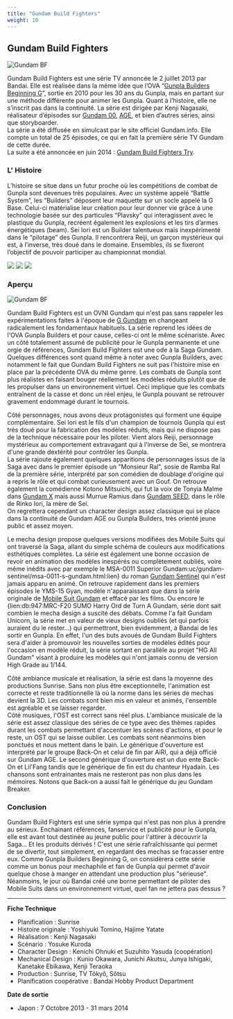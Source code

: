 ```yaml
---
title: "Gundam Build Fighters"
weight: 10
---
```


Gundam Build Fighters
---------------------


![Gundam BF](/images/stories/saga/gundambf/gundambf2.jpg)


Gundam Build Fighters est une série TV annoncée le 2 juillet 2013 par Bandai. Elle est réalisée dans la même idée que l’OVA “[Gunpla Builders Beginning G](inclassables/gunpla-builders-beginning-g/mokei-senshi-gunpla-builders-beginning-g.html)”, sortie en 2010 pour les 30 ans du Gunpla, mais en partant sur une méthode différente pour animer les Gunpla. Quant à l’histoire, elle ne s’inscrit pas dans la continuité. La série est dirigée par Kenji Nagasaki, réalisateur d’épisodes sur [Gundam 00](ad/index.html), [AGE](ag/gundam-age/mobile-suit-gundam-age.html), et bien d’autres séries, ainsi que storyboarder.   
La série a été diffusée en simulcast par le site officiel Gundam.info. Elle compte un total de 25 épisodes, ce qui en fait la première série TV Gundam de cette durée.   
La suite a été annoncée en juin 2014 : [Gundam Build Fighters Try](gbf/gundam-build-fighters-try/presentation.html).


### L' Histoire


L’histoire se situe dans un futur proche où les compétitions de combat de Gunpla sont devenues très populaires. Avec un système appelé “Battle System”, les “Builders” déposent leur maquette sur un socle appelé la G Base. Celui-ci matérialise leur création pour leur donner vie grâce à une technologie basée sur des particules “Plavsky” qui interagissent avec le plastique du Gunpla, recréent également les explosions et les tirs d’armes énergétiques (beam). Sei Iori est un Builder talentueux mais inexpérimenté dans le “pilotage” des Gunpla. Il rencontrera Reiji, un garçon mystérieux qui est, à l’inverse, très doué dans le domaine. Ensembles, ils se fixeront l’objectif de pouvoir participer au championnat mondial.


![](/images/stories/saga/gundambf/bf05.png) ![](/images/stories/saga/gundambf/bf06.png) ![](/images/stories/saga/gundambf/bf08.png)


### Aperçu


![Gundam BF](/images/stories/saga/gundambf/gundambf.png)


Gundam Build Fighters est un OVNI Gundam qui n'est pas sans rappeler les expérimentations faites à l'époque de [G Gundam](fc/g-gundam/g-gundam.html) en changeant radicalement les fondamentaux habituels. La série reprend les idées de l'OVA Gunpla Builders et pour cause, celles-ci ont le même scénariste. Avec un côté totalement assumé de publicité pour le Gunpla permanente et une orgie de références, Gundam Build Fighters est une ode à la Saga Gundam. Quelques différences sont quand même à noter avec Gunpla Builders, avec notamment le fait que Gundam Build Fighters ne suit pas l'histoire mise en place par la précédente OVA du même genre. Les combats de Gunpla sont plus réalistes en faisant bouger réellement les modèles réduits plutôt que de les propulser dans un environnement virtuel. Ceci implique que les combats entraînent de la casse et donc un réel enjeu, le Gunpla pouvant se retrouver gravement endommagé durant le tournois.


Côté personnages, nous avons deux protagonistes qui forment une équipe complémentaire. Sei Iori est le fils d'un champion de tournois Gunpla qui est très doué pour la fabrication des modèles réduits, mais qui ne dispose pas de la technique nécessaire pour les piloter. Vient alors Reiji, personnage mystérieux au comportement extravagant qui à l'inverse de Sei, se montrera d'une grande dextérité pour contrôler les Gunpla.   
La série rajoute également quelques apparitions de personnages issus de la Saga avec dans le premier épisode un "Monsieur Ral", sosie de Ramba Ral de la première série, interprété par son comédien de doublage d'origine qui a repris le rôle et qui combat curieusement avec un Gouf. On retrouve également la comédienne Kotono Mitsuichi, qui fut la voix de Tonyia Malme dans [Gundam X](aw/gundam-x/gundam-x.html) mais aussi Murrue Ramius dans [Gundam SEED](ce/gundam-seed/gundam-seed-introduction.html), dans le rôle de Rinko Iori, la mère de Sei.   
On regrettera cependant un character design assez classique qui se place dans la continuité de Gundam AGE ou Gunpla Builders, très orienté jeune public et assez moyen.


Le mecha design propose quelques versions modifiées des Mobile Suits qui ont traversé la Saga, allant du simple schéma de couleurs aux modifications esthétiques complètes. La série est également une bonne occasion de revoir en animation des modèles inespérés ou complètement oubliés, voire même inédits avec par exemple le MSA-0011 Superior Gundam:uc/gundam-sentinel/msa-0011-s-gundam.html:lien} du roman [Gundam Sentinel](uc/gundam-sentinel/mobile-suit-gundam-sentinel.html) qui n'est jamais apparu en animé. On retrouve rapidement dans les premiers épisodes le YMS-15 Gyan, modèle n'apparaissant que dans la série originale de [Mobile Suit Gundam](uc/mobile-suit-gundam/mobile-suit-gundam.html) et effacé par les films. Ou encore le {lien:db:947:MRC-F20 SUMO Harry Ord de Turn A Gundam, série dont sait combien le mecha design a suscité des débats. Comme l'a fait Gundam Unicorn, la série met en valeur de vieux designs oubliés (et qui parfois auraient du le rester...) qui permettront, bien évidemment, à Bandai de les sortir en Gunpla. En effet, l'un des buts avoués de Gundam Build Fighters sera d'aider à promouvoir les nouvelles sorties de modèles édités pour l'occasion en modèle réduit, la série sortant en parallèle au projet "HG All Gundam" visant à produire les modèles qui n'ont jamais connu de version High Grade au 1/144.


Côté ambiance musicale et réalisation, la série est dans la moyenne des productions Sunrise. Sans non plus être exceptionnelle, l'animation est correcte et reste traditionnelle là où la norme dans les séries de mechas devient la 3D. Les combats sont bien mis en valeur et animés, l'ensemble est agréable et se laisser regarder.   
Côté musiques, l'OST est correct sans réel plus. L'ambiance musicale de la série est assez classique des séries de ce type avec des thèmes rapides durant les combats permettant d'accentuer les scènes d'actions, et pour le reste, un OST qui se laisse oublier. Les combats sont néanmoins bien ponctués et nous mettent dans le bain. Le générique d'ouverture est interprété par le groupe Back-On et celui de fin par AiRI, qui a déjà officié sur Gundam AGE. Le second générique d'ouverture est un duo ente Back-On et Lil'Fang tandis que le générique de fin est du chanteur Hyadain. Les chansons sont entrainantes mais ne resteront pas non plus dans les mémoires. Notons que Back-on a aussi fait le générique du jeu Gundam Breaker.


### Conclusion


Gundam Build Fighters est une série sympa qui n'est pas non plus à prendre au sérieux. Enchainant références, fanservice et publicité pour le Gunpla, elle est avant tout destinée au jeune public pour l'attirer à découvrir la Saga... Et les produits dérivés ! C'est une série rafraîchissante qui permet de se divertir, tout simplement, en regardant des mechas se fracasser entre eux. Comme Gunpla Builders Beginning G, on considèrera cette série comme un bonus pour mechaphile et fan de Gunpla qui permet d'avoir quelque chose à manger en attendant une production plus "sérieuse".   
Néanmoins, le jour où Bandai créé une borne permettant de piloter des Mobile Suits dans un environnement virtuel, quel fan ne jettera pas dessus ?




---


**Fiche Technique**


* Planification : Sunrise
* Histoire originale : Yoshiyuki Tomino, Hajime Yatate
* Réalisation : Kenji Nagasaki
* Scénario : Yosuke Kuroda
* Character Design : Kenichi Ohnuki et Suzuhito Yasuda (coopération)
* Mechanical Design : Kunio Okawara, Junichi Akutsu, Junya Ishigaki, Kanetake Ebikawa, Kenji Teraoka
* Production : Sunrise, TV Tôkyô, Sôtsu
* Planification coopérative : Bandai Hobby Product Department


**Date de sortie**


* Japon : 7 Octobre 2013 - 31 mars 2014
